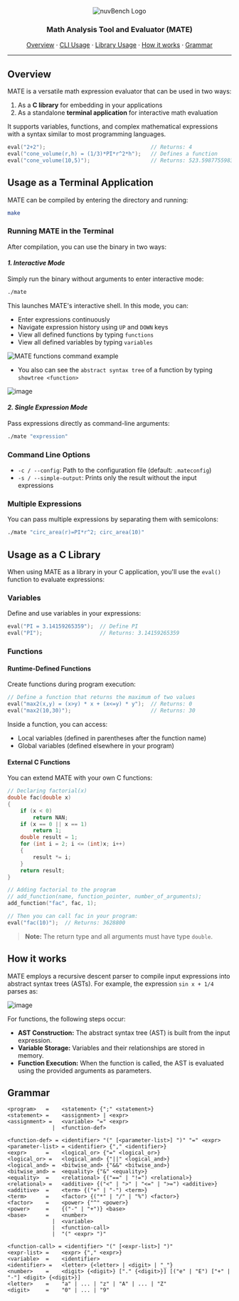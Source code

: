 <p align="center">
    <img src="https://github.com/user-attachments/assets/e3084dbb-7599-4416-aa6a-5e38039fe016" alt="nuvBench Logo" />
    <h3 align="center">Math Analysis Tool and Evaluator (MATE)</h3>
    <p align="center">
        <a href="#overview">Overview</a> &#183;
        <a href="#usage-as-a-terminal-application">CLI Usage</a> &#183;
        <a href="#usage-as-a-c-library">Library Usage</a> &#183;
        <a href="#how-it-works">How it works</a> &#183;
        <a href="#grammar">Grammar</a>
    </p>
</p>

---

## Overview
MATE is a versatile math expression evaluator that can be used in two ways:
1. As a **C library** for embedding in your applications
2. As a standalone **terminal application** for interactive math evaluation

It supports variables, functions, and complex mathematical expressions with a syntax similar to most programming languages.

```c
eval("2+2");                                 // Returns: 4
eval("cone_volume(r,h) = (1/3)*PI*r^2*h");   // Defines a function
eval("cone_volume(10,5)");                   // Returns: 523.59877559833330
```

## Usage as a Terminal Application

MATE can be compiled by entering the directory and running:
```bash
make
```

### Running MATE in the Terminal

After compilation, you can use the binary in two ways:

#### ***1. Interactive Mode***
Simply run the binary without arguments to enter interactive mode:
```bash
./mate
```

This launches MATE's interactive shell. In this mode, you can:
- Enter expressions continuously
- Navigate expression history using `UP` and `DOWN` keys
- View all defined functions by typing `functions`
- View all defined variables by typing `variables`

![MATE functions command example](https://github.com/user-attachments/assets/e85d3580-1202-40e7-a663-e8e53d3274a0)

- You also can see the `abstract syntax tree` of a function by typing `showtree <function>`

![image](https://github.com/user-attachments/assets/990e5003-a40e-4dec-84c9-260880f1af25)


#### ***2. Single Expression Mode***
Pass expressions directly as command-line arguments:
```bash
./mate "expression"
```

### Command Line Options
- `-c / --config`: Path to the configuration file (default: `.mateconfig`)
- `-s / --simple-output`: Prints only the result without the input expressions

### Multiple Expressions
You can pass multiple expressions by separating them with semicolons:

```bash
./mate "circ_area(r)=PI*r^2; circ_area(10)"
```

## Usage as a C Library

When using MATE as a library in your C application, you'll use the `eval()` function to evaluate expressions:

### Variables
Define and use variables in your expressions:

```c
eval("PI = 3.14159265359");  // Define PI
eval("PI");                  // Returns: 3.14159265359
```

### Functions

#### Runtime-Defined Functions
Create functions during program execution:

```c
// Define a function that returns the maximum of two values
eval("max2(x,y) = (x>y) * x + (x<=y) * y");  // Returns: 0
eval("max2(10,30)");                         // Returns: 30
```

Inside a function, you can access:
- Local variables (defined in parentheses after the function name)
- Global variables (defined elsewhere in your program)

#### External C Functions
You can extend MATE with your own C functions:

```c
// Declaring factorial(x)
double fac(double x)
{
    if (x < 0)
        return NAN;
    if (x == 0 || x == 1)
        return 1;
    double result = 1;
    for (int i = 2; i <= (int)x; i++)
    {
        result *= i;
    }
    return result;
}

// Adding factorial to the program
// add_function(name, function_pointer, number_of_arguments);
add_function("fac", fac, 1);

// Then you can call fac in your program:
eval("fac(10)");  // Returns: 3628800
```

> **Note:** The return type and all arguments must have type `double`.

## How it works
MATE employs a recursive descent parser to compile input expressions into abstract syntax trees (ASTs). For example, the expression `sin x + 1/4` parses as:

![image](https://github.com/user-attachments/assets/1262d940-2019-4617-9d2c-98dee0f8ec31)

For functions, the following steps occur:
- **AST Construction:** The abstract syntax tree (AST) is built from the input expression.
- **Variable Storage:** Variables and their relationships are stored in memory.
- **Function Execution:** When the function is called, the AST is evaluated using the provided arguments as parameters.

## Grammar

```
<program>   =    <statement> {";" <statement>}
<statement> =    <assignment> | <expr>
<assignment> =   <variable> "=" <expr>
              |  <function-def>

<function-def> = <identifier> "(" [<parameter-list>] ")" "=" <expr>
<parameter-list> = <identifier> {"," <identifier>}
<expr>      =    <logical_or> {"=" <logical_or>}
<logical_or> =   <logical_and> {"||" <logical_and>}
<logical_and> =  <bitwise_and> {"&&" <bitwise_and>}
<bitwise_and> =  <equality> {"&" <equality>}
<equality>  =    <relational> {("==" | "!=") <relational>}
<relational> =   <additive> {("<" | ">" | "<=" | ">=") <additive>}
<additive>  =    <term> {("+" | "-") <term>}
<term>      =    <factor> {("*" | "/" | "%") <factor>}
<factor>    =    <power> {"^" <power>}
<power>     =    {("-" | "+")} <base>
<base>      =    <number>
              |  <variable>
              |  <function-call>
              |  "(" <expr> ")"

<function-call> = <identifier> "(" [<expr-list>] ")"
<expr-list> =    <expr> {"," <expr>}
<variable>  =    <identifier>
<identifier> =   <letter> {<letter> | <digit> | "_"}
<number>    =    <digit> {<digit>} ["." {<digit>}] [("e" | "E") ["+" | "-"] <digit> {<digit>}]
<letter>    =    "a" | ... | "z" | "A" | ... | "Z"
<digit>     =    "0" | ... | "9"
```
